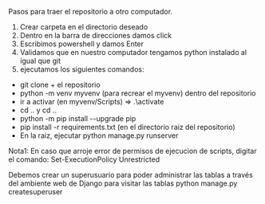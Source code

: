 Pasos para traer el repositorio a otro computador.

1. Crear carpeta en el directorio deseado
2. Dentro en la barra de direcciones damos click
3. Escribimos powershell y damos Enter
4. Validamos que en nuestro computador tengamos python instalado al igual que git
5. ejecutamos los siguientes comandos:
- git clone + el repositorio
- python -m venv myvenv (para recrear el myvenv) dentro del repositorio
- ir a activar (en myvenv/Scripts) => .\activate
- cd .. y cd ..
- python -m pip install --upgrade pip
- pip install -r requirements.txt (en el directorio raiz del repositorio)
- En la raiz, ejecutar python manage.py runserver

Nota1: En caso que arroje error de permisos de ejecucion de scripts, 
digitar el comando: Set-ExecutionPolicy Unrestricted
  
Debemos crear un superusuario para poder administrar las tablas a través del ambiente web de Django para visitar las tablas
python manage.py createsuperuser
